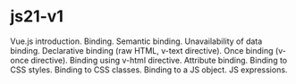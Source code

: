 # js21-v1
Vue.js introduction. Binding.
  Semantic binding.
  Unavailability of data binding.
  Declarative binding (raw HTML, v-text directive).
  Once binding (v-once directive).
  Binding using v-html directive.
  Attribute binding.
  Binding to CSS styles.
  Binding to CSS classes.
  Binding to a JS object.
  JS expressions.
